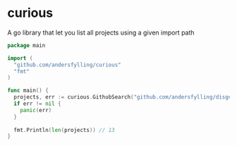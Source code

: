 # curious
A go library that let you list all projects using a given import path

```go
package main

import (
  "github.com/andersfylling/curious"
  "fmt"
)

func main() {
  projects, err := curious.GithubSearch("github.com/andersfylling/disgord")
  if err != nil {
  	panic(err)
  }
  
  fmt.Println(len(projects)) // 13
}
```